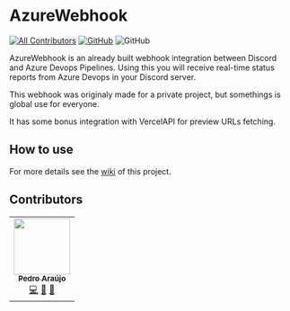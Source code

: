 # AzureWebhook
[![All Contributors](https://img.shields.io/badge/all_contributors-1-orange.svg?style=flat-square)](#contributors-)
[![GitHub](https://img.shields.io/github/license/Ph-FMM/AzureWebhook)](LICENSE) 
![GitHub](https://img.shields.io/github/workflow/status/Ph-FMM/AzureWebhook/Unit%20Tests)

AzureWebhook is an already built webhook integration between Discord and Azure Devops Pipelines. Using this you will receive real-time status reports from Azure Devops in your Discord server.

This webhook was originaly made for a private project, but somethings is global use for everyone.

It has some bonus integration with VercelAPI for preview URLs fetching.


## How to use

For more details see the [wiki](https://github.com/Ph-FMM/AzureWebhook/wiki) of this project.

## Contributors

<!-- ALL-CONTRIBUTORS-LIST:START - Do not remove or modify this section -->
<!-- prettier-ignore-start -->
<!-- markdownlint-disable -->
<table>
  <tr>
    <td align="center"><a href="https://www.linkedin.com/in/pedroharaujo1952/"><img src="https://avatars.githubusercontent.com/u/38022427?v=4?s=100" width="100px;" alt=""/><br /><sub><b>Pedro Araújo</b></sub></a><br /><a href="https://github.com/Ph-FMM/AzureWebhook/commits?author=Ph-FMM" title="Code">💻</a> <a href="#projectManagement-Ph-FMM" title="Project Management">📆</a> <a href="https://github.com/Ph-FMM/AzureWebhook/commits?author=Ph-FMM" title="Documentation">📖</a></td>
  </tr>
</table>

<!-- markdownlint-restore -->
<!-- prettier-ignore-end -->

<!-- ALL-CONTRIBUTORS-LIST:END -->
